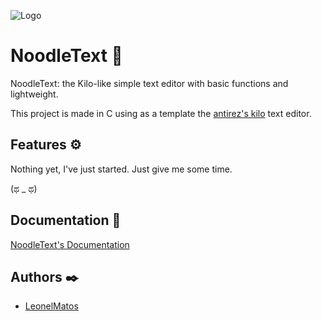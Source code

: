 
![Logo](https://res.cloudinary.com/practicaldev/image/fetch/s--maumKUWk--/c_limit%2Cf_auto%2Cfl_progressive%2Cq_auto%2Cw_880/https://dev-to-uploads.s3.amazonaws.com/uploads/articles/83n82iy1uqpwrgbg368t.png)


# NoodleText 🍜

NoodleText: the Kilo-like simple text editor with basic functions 
and lightweight.

This project is made in C using as a template the
[antirez's kilo](http://antirez.com/news/108) text editor.


## Features ⚙️

Nothing yet, I've just started.
Just give me some time.

(ಥ _ ಥ)


## Documentation 📖

[NoodleText's Documentation](https://leonelmatos.github.io/NoodleText/)


## Authors ✒️

- [LeonelMatos](https://www.github.com/LeonelMatos)

